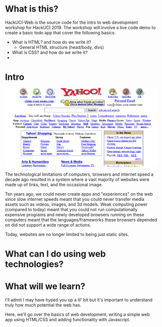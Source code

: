# What is this?

HackUCI-Web is the source code for the intro to web development 
workshop for HackUCI 2019. The workshop will involve a live code demo to create a basic todo app that cover the following basics:

 * What is HTML? and how do we write it?
    - General HTML structure (head/body, divs)
 * What is CSS? and how do we write it?
 * 

# Intro

![Yahoo in 2001](./yahoo-old.png)

The technological limitations of computers, browsers 
and internet speed a decade ago resulted in a system where a vast 
majority of websites were made up of links, text, and the occasional 
image.

Ten years ago, we could never create apps and "experiences" on 
the web since slow internet speeds meant that you could never 
transfer media assets such as videos, images, and 3d models. 
Weak computing power (compared to today) meant that you could 
not run computationally expensive programs and newly developed 
browsers running on these computers meant that the languages/frameworks 
these browsers depended on did not support a wide range of actions.

Today, websites are no longer limited to being just static sites. 

# What can I do using web technologies?


# What will we learn?

I'll admit I may have hyped you up a lil' bit but it's important to 
understand truly how much potential the web has.

Here, we'll go over the basics of web development, writing a simple 
web app using HTML/CSS and adding functionality with Javascript.